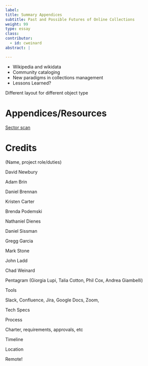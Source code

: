 ```yaml
---
label: 
title: Summary Appendices
subtitle: Past and Possible Futures of Online Collections
weight: 99
type: essay
class: 
contributor:
  - id: cweinard
abstract: |

---
```




* Wikipedia and wikidata
* Community cataloging
* New paradigms in collections management
* Lessons Learned?

Different layout for different object type


# Appendices/Resources

[Sector scan](https://airtable.com/shrwF5FnOkZcCceyv)






# Credits

(Name, project role/duties)

David Newbury

Adam Brin

Daniel Brennan

Kristen Carter

Brenda Podemski

Nathaniel Dienes

Daniel Sissman

Gregg Garcia

Mark Stone

John Ladd

Chad Weinard

Pentagram (Giorgia Lupi, Talia Cotton, Phil Cox, Andrea Giambelli)

Tools

Slack, Confluence, Jira, Google Docs, Zoom,

Tech Specs

Process

Charter, requirements, approvals, etc

Timeline

Location

Remote!

